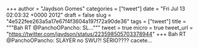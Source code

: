 
+++
author = "Jaydson Gomes"
categories = ["tweet"]
date = "Fri Jul 13 02:03:32 +0000 2012"
draft = false
slug = "4e522fee263a5a17e67f4f3604a197f72a90de36"
tags = ["tweet"]
title = """Bah RT @PanchoOPancho: SL..."""
tweet = true
micro = true
tweet_url = "https://twitter.com/jaydson/status/223598505703378944"
+++
Bah RT @PanchoOPancho: SLAYER no SWU?! SÉRIO???? cacete...
